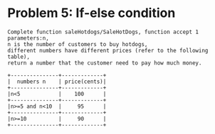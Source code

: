 # Problem 5: If-else condition
    Complete function saleHotdogs/SaleHotDogs, function accept 1 parameters:n, 
    n is the number of customers to buy hotdogs, 
    different numbers have different prices (refer to the following table),
    return a number that the customer need to pay how much money.

    +---------------+-------------+
    |  numbers n    | price(cents)|
    +---------------+-------------+
    |n<5            |    100      |
    +---------------+-------------+
    |n>=5 and n<10  |     95      |
    +---------------+-------------+
    |n>=10          |     90      |
    +---------------+-------------+
